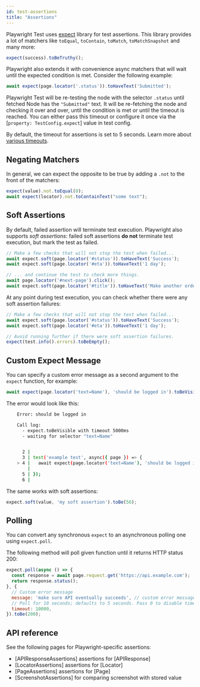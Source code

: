 ```yaml
---
id: test-assertions
title: "Assertions"
---
```


Playwright Test uses [expect](https://jestjs.io/docs/expect) library for test assertions. This library provides
a lot of matchers like `toEqual`, `toContain`, `toMatch`, `toMatchSnapshot` and many more:

```js
expect(success).toBeTruthy();
```

Playwright also extends it with convenience async matchers that will wait until
the expected condition is met. Consider the following example:

```js
await expect(page.locator('.status')).toHaveText('Submitted');
```

Playwright Test will be re-testing the node with the selector `.status` until fetched Node has the `"Submitted"`
text. It will be re-fetching the node and checking it over and over, until the condition is met or until the timeout is
reached. You can either pass this timeout or configure it once via the [`property: TestConfig.expect`] value
in test config.

By default, the timeout for assertions is set to 5 seconds. Learn more about [various timeouts](./test-timeouts.md).

## Negating Matchers

In general, we can expect the opposite to be true by adding a `.not` to the front
of the matchers:

```js
expect(value).not.toEqual(0);
await expect(locator).not.toContainText("some text");
```

## Soft Assertions

By default, failed assertion will terminate test execution. Playwright also
supports *soft assertions*: failed soft assertions **do not** terminate test execution,
but mark the test as failed.

```js
// Make a few checks that will not stop the test when failed...
await expect.soft(page.locator('#status')).toHaveText('Success');
await expect.soft(page.locator('#eta')).toHaveText('1 day');

// ... and continue the test to check more things.
await page.locator('#next-page').click();
await expect.soft(page.locator('#title')).toHaveText('Make another order');
```

At any point during test execution, you can check whether there were any
soft assertion failures:

```js
// Make a few checks that will not stop the test when failed...
await expect.soft(page.locator('#status')).toHaveText('Success');
await expect.soft(page.locator('#eta')).toHaveText('1 day');

// Avoid running further if there were soft assertion failures.
expect(test.info().errors).toBeEmpty();
```

## Custom Expect Message

You can specify a custom error message as a second argument to the `expect` function, for example:

```js
await expect(page.locator('text=Name'), 'should be logged in').toBeVisible();
```

The error would look like this:

```bash
    Error: should be logged in

    Call log:
      - expect.toBeVisible with timeout 5000ms
      - waiting for selector "text=Name"


      2 |
      3 | test('example test', async({ page }) => {
    > 4 |   await expect(page.locator('text=Name'), 'should be logged in').toBeVisible();
        |                                                                  ^
      5 | });
      6 |
```

The same works with soft assertions:

```js
expect.soft(value, 'my soft assertion').toBe(56);
```

## Polling

You can convert any synchronous `expect` to an asynchronous polling one using `expect.poll`.

The following method will poll given function until it returns HTTP status 200:

```js
expect.poll(async () => {
  const response = await page.request.get('https://api.example.com');
  return response.status();
}, {
  // Custom error message
  message: 'make sure API eventually succeeds', // custom error message
  // Poll for 10 seconds; defaults to 5 seconds. Pass 0 to disable timeout.
  timeout: 10000,
}).toBe(200);
```


## API reference
See the following pages for Playwright-specific assertions:
- [APIResponseAssertions] assertions for [APIResponse]
- [LocatorAssertions] assertions for [Locator]
- [PageAssertions] assertions for [Page]
- [ScreenshotAssertions] for comparing screenshot with stored value
